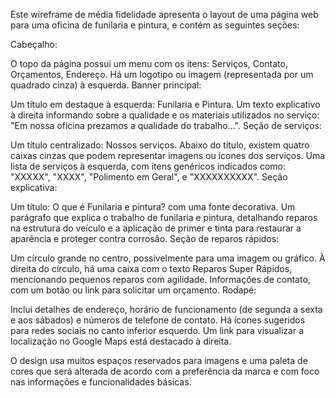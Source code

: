 Este wireframe de média fidelidade apresenta o layout de uma página web para uma oficina de funilaria e pintura, e contém as seguintes seções:

Cabeçalho:

O topo da página possui um menu com os itens: Serviços, Contato, Orçamentos, Endereço.
Há um logotipo ou imagem (representada por um quadrado cinza) à esquerda.
Banner principal:

Um título em destaque à esquerda: Funilaria e Pintura.
Um texto explicativo à direita informando sobre a qualidade e os materiais utilizados no serviço: "Em nossa oficina prezamos a qualidade do trabalho...".
Seção de serviços:

Um título centralizado: Nossos serviços.
Abaixo do título, existem quatro caixas cinzas que podem representar imagens ou ícones dos serviços.
Uma lista de serviços à esquerda, com itens genéricos indicados como: "XXXXX", "XXXX", "Polimento em Geral", e "XXXXXXXXXX".
Seção explicativa:

Um título: O que é Funilaria e pintura? com uma fonte decorativa.
Um parágrafo que explica o trabalho de funilaria e pintura, detalhando reparos na estrutura do veículo e a aplicação de primer e tinta para restaurar a aparência e proteger contra corrosão.
Seção de reparos rápidos:

Um círculo grande no centro, possivelmente para uma imagem ou gráfico.
À direita do círculo, há uma caixa com o texto Reparos Super Rápidos, mencionando pequenos reparos com agilidade.
Informações de contato, com um botão ou link para solicitar um orçamento.
Rodapé:

Inclui detalhes de endereço, horário de funcionamento (de segunda a sexta e aos sábados) e números de telefone de contato.
Há ícones sugeridos para redes sociais no canto inferior esquerdo.
Um link para visualizar a localização no Google Maps está destacado à direita.

O design usa muitos espaços reservados para imagens e uma paleta de cores que será alterada de acordo com a preferência da marca e com foco nas informações e funcionalidades básicas.
